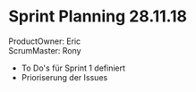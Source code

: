 # Sprint Planning 28.11.18  
ProductOwner: Eric  
ScrumMaster: Rony

- To Do's für Sprint 1 definiert
- Prioriserung der Issues

